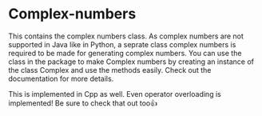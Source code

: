 # Complex-numbers
This contains the complex numbers class. As complex numbers are not supported in Java like in Python, a seprate class complex numbers is required to be made for generating complex numbers. 
You can use the class in the package to make Complex numbers by creating an instance of the class Complex and use the methods easily. Check out the documentation for more details.


This is implemented in Cpp as well. Even operator overloading is implemented! Be sure to check that out too👍
